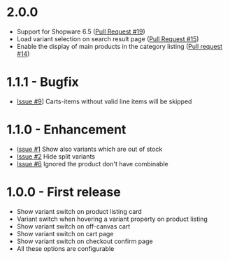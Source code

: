 # 2.0.0
- Support for Shopware 6.5 ([Pull Request #19](https://github.com/Shape-and-Shift/shopware-variant-switch/pull/19))
- Load variant selection on search result page ([Pull Request #15](https://github.com/Shape-and-Shift/shopware-variant-switch/pull/15))
- Enable the display of main products in the category listing ([Pull request #14](https://github.com/Shape-and-Shift/shopware-variant-switch/pull/14))

# 1.1.1 - Bugfix

- [Issue #9](https://github.com/Shape-and-Shift/shopware-variant-switch/issues/9)] Carts-items without valid line items will be skipped

# 1.1.0 - Enhancement
- [Issue #1](https://github.com/Shape-and-Shift/shopware-variant-switch/issues/1) Show also variants which are out of stock
- [Issue #2](https://github.com/Shape-and-Shift/shopware-variant-switch/issues/2) Hide split variants
- [Issue #6](https://github.com/Shape-and-Shift/shopware-variant-switch/issues/6) Ignored the product don't have combinable

# 1.0.0 - First release
- Show variant switch on product listing card
- Variant switch when hovering a variant property on product listing
- Show variant switch on off-canvas cart
- Show variant switch on cart page</label>
- Show variant switch on checkout confirm page
- All these options are configurable
